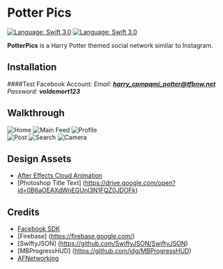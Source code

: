 # Potter Pics

[![Language: Swift 3.0](https://img.shields.io/badge/swift-3.0-orange.svg?style=flat)](https://developer.apple.com/swift)  [![Language: Swift 3.0](https://img.shields.io/github/license/mashape/apistatus.svg)](https://opensource.org/licenses/MIT)

**PotterPics** is a Harry Potter themed social network similar to Instagram.

## Installation
####Test Facebook Account:
<i>Email: **harry_cpmpqmi_potter@tfbnw.net** <br>
Password: <b>voldemort123</b></i>


## Walkthrough
<img src='http://i.imgur.com/QBV9PRg.gif' title='Home' alt='Home'/>
<img src='http://i.imgur.com/RW69LiJ.gif' title='Main Feed' alt='Main Feed'/>
<img src='http://i.imgur.com/6Stnwns.gif' title='Profile' alt='Profile'/>
<br>
<img src='http://i.imgur.com/HE6sM7w.gif' title='Post' alt='Post'/>
<img src='http://i.imgur.com/geqrxUd.gif' title='Search' alt='Search'/>
<img src='http://i.imgur.com/4KXfHl3.gif' title='Camera' alt='Camera'/>

## Design Assets
- [After Effects Cloud Animation](https://drive.google.com/open?id=0B6aOEAXdWnEGanFLS3JORmNDWDA)
- [Photoshop Title Text] (https://drive.google.com/open?id=0B6aOEAXdWnEGUnI3N1FQZ0JDOFk)

## Credits
- [Facebook SDK](https://developers.facebook.com/docs/ios/)
- [Firebase] (https://firebase.google.com/)
- [SwiftyJSON] (https://github.com/SwiftyJSON/SwiftyJSON)
- [MBProgressHUD] (https://github.com/jdg/MBProgressHUD)
- [AFNetworking](https://github.com/AFNetworking/AFNetworking)